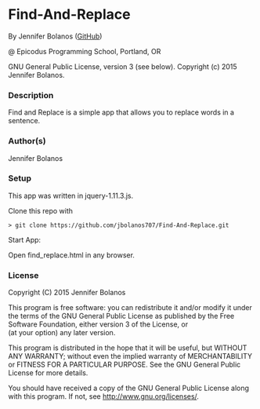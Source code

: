 # Find-And-Replace

<a href="APP LINK IF APPLICABLE" target="#"><APP LINK NAME></a>

By Jennifer Bolanos (<a href=https://github.com/jbolanos707/Band_Tracker.git target="#">GitHub</a>)

@ Epicodus Programming School, Portland, OR

GNU General Public License, version 3 (see below). Copyright (c) 2015 Jennifer Bolanos.

### Description

Find and Replace is a simple app that allows you to replace words in a sentence.

### Author(s)

Jennifer Bolanos

### Setup

This app was written in jquery-1.11.3.js.

Clone this repo with
```console
> git clone https://github.com/jbolanos707/Find-And-Replace.git
```

Start App:

Open find_replace.html in any browser.

### License ###
Copyright  (C)  2015  Jennifer Bolanos

This program is free software: you can redistribute it and/or modify
it under the terms of the GNU General Public License as published by
the Free Software Foundation, either version 3 of the License, or    
(at your option) any later version.

This program is distributed in the hope that it will be useful,
but WITHOUT ANY WARRANTY; without even the implied warranty of
MERCHANTABILITY or FITNESS FOR A PARTICULAR PURPOSE.  See the
GNU General Public License for more details.

You should have received a copy of the GNU General Public License
along with this program.  If not, see <http://www.gnu.org/licenses/>.
